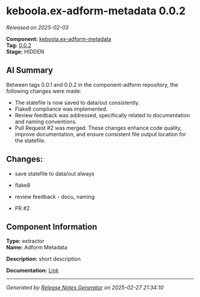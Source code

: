 # keboola.ex-adform-metadata 0.0.2

_Released on 2025-02-03_

**Component:** [keboola.ex-adform-metadata](https://github.com/keboola/component-adform)  
**Tag:** [0.0.2](https://github.com/keboola/component-adform/releases/tag/0.0.2)  
**Stage:** HIDDEN  


## AI Summary
Between tags 0.0.1 and 0.0.2 in the component-adform repository, the following changes were made:
- The statefile is now saved to data/out consistently.
- Flake8 compliance was implemented.
- Review feedback was addressed, specifically related to documentation and naming conventions.
- Pull Request #2 was merged. These changes enhance code quality, improve documentation, and ensure consistent file output location for the statefile.



## Changes:



- save statefile to data/out always 




- flake8 




- review feedback - docu, naming 




- PR #2 






## Component Information
**Type:** extractor  
**Name:** Adform Metadata  

**Description:** short description  


**Documentation:** [Link](https://github.com/keboola/component-adform/blob/master/README.md)  



---
_Generated by [Release Notes Generator](https://github.com/keboola/release-notes-generator) on 2025-02-27 21:34:10_ 